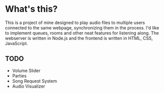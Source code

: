 # What's this?
This is a project of mine designed to play audio files to multiple users connected to the same webpage, synchronizing them in the process. I'd like to implement queues, rooms and other neat features for listening along. The webserver is written in Node.js and the frontend is written in HTML, CSS, JavaScript.

## TODO
* Volume Slider
* Parties
* Song Request System
* Audio Visualizer